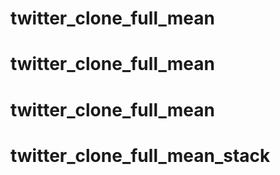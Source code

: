# twitter_clone_full_mean
# twitter_clone_full_mean
# twitter_clone_full_mean
# twitter_clone_full_mean_stack
